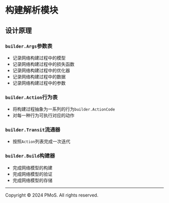 # 构建解析模块

## 设计原理

### `builder.Args`参数表

- 记录网络构建过程中的模型
- 记录网络构建过程中的损失函数
- 记录网络构建过程中的优化器
- 记录网络构建过程中的数据
- 记录网络构建过程中的参数

### `builder.Action`行为表

- 将构建过程抽象为一系列的行为`builder.ActionCode`
- 对每一种行为可执行对应的动作

### `builder.Transit`流通器

- 按照`Action`列表完成一次迭代

### `builder.Build`构建器

- 完成网络模型的构建
- 完成网络模型的验证
- 完成网络模型的存储

---

Copyright © 2024 PMoS. All rights reserved.